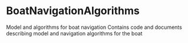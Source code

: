 # BoatNavigationAlgorithms
Model and algorithms for boat navigation
Contains code and documents describing model and navigation algorithms for the boat
